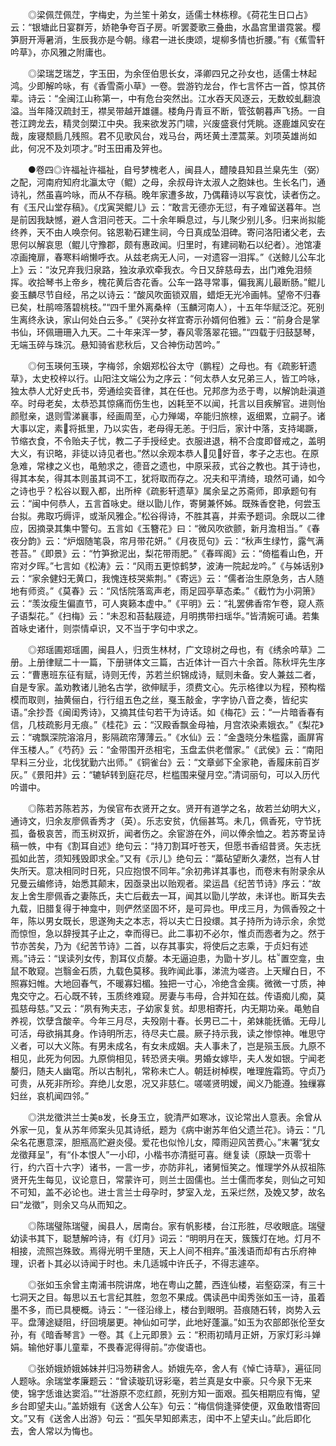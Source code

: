 <!-- { "loadSidebar": true } -->
　　◎梁佩茳佩茳，字梅史，为兰笙十弟女，适儒士林栋穆。《荷花生日口占》云：“银塘此日宴群芳，娇艳争夸百子房。听罢菱歌三叠曲，水晶宫里谱霓裳。樱笋厨开溽暑消，生辰我亦是今朝。缘君一进长庚颂，堤柳多情也折腰。”有《蕉雪轩吟草》，亦风雅之附庸也。

　　◎梁瑞芝瑞芝，字玉田，为余侄伯思长女，泽卿四兄之孙女也，适儒士林起鸿。少即解吟咏，有《香雪斋小草》一卷。尝游钓龙台，作七言怀古一首，惊其侪辈。诗云：“全闽江山称第一，中有危台突然出。江水吞天风逐云，无数蛟虬翻浪溢。当年降汉疏封王，襟吴带越开雄疆。楼角丹青亘不断，管弦朝暮声飞扬。一自苍江跨龙去，精灵剑槊江中央。我来欲发苏门啸，兴废盛衰付凭眺。逐鹿雄风安在哉，废寝颓扃几残照。君不见歌风台，戏马台，两坯黄土湮蒿莱。刘项英雄尚如此，何况不及刘项才。”时玉田甫及笄也。

　　●卷四◎许福祉许福祉，自号梦槐老人，闽县人，醴陵县知县兰臬先生（弼）之配，河南府知府北瀛太守（鲲）之母，余叔母许太淑人之胞妹也。生长名门，通诗礼，然虽喜吟咏，而从不存稿。晚年家遭多故，乃偶藉诗以写哀忱，读者伤之。有《玉尺山堂存稿》。《戊寅哭鲲儿》云：“敢言无德亦无愆，有子难留送暮年。岂是前因我缺憾，避人含泪问苍天。二十余年瞬息过，与儿聚少别儿多。归来尚拟能终养，天不由人唤奈何。铭恩勒石建生祠，今日真成坠泪碑。寄问洛阳诸父老，去思何以解哀思（鲲儿守豫郡，颇有惠政闻。归里时，有建祠勒石以纪者）。池馆凄凉画掩扉，春寒料峭懒呼衣。从兹老病无人问，一对遗容一泪挥。”《送鲸儿公车北上》云：“汝兄弃我归泉路，独汝承欢牵我衣。今日又辞慈母去，出门难免泪频挥。收拾琴书上帝乡，槐花黄后杏花香。公车一路寻常事，偏我离儿最断肠。”鲲儿妾玉麟尽节自经，吊之以诗云：“酸风吹面锁双眉，蜡炬无光冷画帏。望帝不归春已矣，杜鹃啼落碧桃枝。”“四千里外离桑梓（玉麟河南人），十五年华赋泛沱。死别生离终永诀，家山何处白云多。”《哭孙女祥宜寄示孙婿何伯雅》云：“前身合是掌书仙，环佩珊珊入九天。二十年来浑一梦，春风零落翠花钿。”“四载于归鼓瑟琴，无端玉碎与珠沉。悬知骑省悲秋后，又合神伤动苦吟。”

　　◎何玉瑛何玉瑛，字梅邻，余姻郑松谷太守（鹏程）之母也。有《疏影轩遗草》，太史校梓以行。山阳注文端公为之序云：“何太恭人女兄弟三人，皆工吟咏，独太恭人尤好史氏书，旁通绘奕音律，其在任也。兄邦彦为丞于粤，以解饷赴滇道卒。时母老矣，太恭恐其惊痛而伤生也，凶耗至不以闻，托言以目疾解官。进则怡颜慰亲，退则雪涕襄事，经画周至，心力殚竭，卒能归旅榇，返细累，立嗣子。诸大事以定，素将抵里，乃以实告，老母得无恙。于归后，家计中落，支持竭蹶，节缩衣食，不令贻夫子忧，教二子手授经史。衣服进退，稍不合度即督戒之，盖明大义，有识略，非徒以诗见者也。”然以余观本恭人见好音，孝子之志也。在原急难，常棣之义也，黾勉求之，德音之遗也，中原采菽，式谷之教也。其于诗也，得其本矣，得其本则虽其词不工，犹将取而存之。况夫和平清绮，琅然可诵，如今之诗也乎？松谷以觐入都，出所梓《疏影轩遗草》属余呈之苏斋师，即承题句有云：“闽中何恭人，五言首咏史。继以勖儿作，寄舅兼怀姊。既殊香奁艳，何尝玉台拟。弗取巧缛评，或渐风雅企。”松谷得诗，不胜其喜，并索予题词。余既以二律应，因摘录其集中警句。五言如《玉簪花》曰：“微风吹欲颤，新月澹相当。”《春夜分韵》云：“炉烟随笔袅，帘月带花妍。”《月夜觅句》云：“秋声生绿竹，露气满苍苔。”《即景》云：“竹笋掀泥出，梨花带雨肥。”《春晖阁》云：“倚槛看山色，开帘对夕晖。”七言如《松涛》云：“风雨五更惊鹤梦，波涛一院起龙吟。”《与姊话别》云：“家余健妇无黄口，我愧连枝哭紫荆。”《寄远》云：“儒者治生原急务，古人随地有师资。”《莫春》云：“风恬院落鸾声老，雨足园亭草态柔。”《截竹为小洞箫》云：“羡汝瘦生偏直节，可人爽籁本虚中。”《平明》云：“礼罢佛香帘乍卷，窥人燕子语梨花。”《扫梅》云：“未忍和苔黏屐迹，月明携带扫瑶华。”皆清婉可诵。若集首咏史诸什，则崇情卓识，又不当于字句中求之。

　　◎郑瑶圃郑瑶圃，闽县人，归贡生林材，广文琼树之母也，有《绣余吟草》二册。上册律赋二十一篇，下册骈体文三篇，古近体计一百六十余首。陈秋坪先生序云：“曹惠班东征有赋，诗则无传，苏若兰织锦成诗，赋则未备。安人兼兹二者，自是专家。盖劝教诸儿驰名古学，欲伸赋手，须费文心。先示格律以为程，预构楷模而取则，抽黄俪白，行行组五色之丝，戛玉敲金，字字协八音之奏，皆纪实语。”余抄吾《闽闺秀诗》，又摘其佳句若干为诗话。如《梅花》云：“一片暗香春有信，几枝疏影月无痕。”《桂花》云：“汉殿香飘金母袖，月宫浓染素娥衣。”《梨花》云：“魂飘深院溶溶月，影隔疏帘薄薄云。”《水仙》云：“金盏晓分朱槛露，画屏宵伴玉楼人。”《芍药》云：“金带围开丞相宅，玉盘盂供老僧家。”《武侯》云：“南阳早料三分业，北伐犹勤六出师。”《铜雀台》云：“文章邺下全家艳，香履床前百岁灰。”《景阳井》云：“辘轳转到庭花尽，栏槛围来璧月空。”清词丽句，可以入历代吟谱中。

　　◎陈若苏陈若苏，为侯官布衣贤开之女。贤开有道学之名，故若兰幼明大义，通诗文，归余友廖佩香秀才（英）。乐志安贫，伉俪甚笃。未几，佩香死，守节抚孤，备极哀苦，而玉树双折，闻者伤之。余宦游在外，间以俸余恤之。若苏寄呈诗稿一帙，中有《割耳自述》绝句云：“持刀割耳吁苍天，但愿书香绍昔贤。矢志抚孤如此苦，须知残毁即求全。”又有《示儿》绝句云：“藁砧望断久凄然，岂有人甘失所天。意决相同时日死，只应抱恨不同年。”余初弗详其事也，而卷末有附录余从兄曼云编修诗，始悉其颠末，因亟录出以贻观者。梁运昌《纪苦节诗》序云：“故友上舍生廖佩香之妻陈氏，夫亡后截去一耳，闻其以勖儿学故，未详也。断耳失去九载，旧腊复得于神龛中，则俨然坚固不坏，是可异也。甲戌三月，为佩香殁之十年，陈以男女既长，思遂殉夫之本志，将以夫亡日投缳。其子持所为诗示余，余觉而惊怛，急以辞授其子止之，幸而得已。此二事初不必尔，惟贞而悫者为之。然于节亦苦矣，乃为《纪苦节诗》二首，以存其事实，将使后之志乘，于贞妇有述焉。”诗云：“误读列女传，割耳仪贞嫠。本无逼迫患，为勖十岁儿。枯置空龛，虫鼠不敢窥。岂翳金石质，九载色莫移。我昨闻此事，涕流为嗟咨。上天耀白日，不照寡妇帷。大地回春气，不暖寡妇楣。独把一寸心，冷绝含金痍。微微一寸质，神鬼交守之。石心既不转，玉质终难窥。房妻与韦母，合并知在兹。传语痴儿痴，莫孤慈母慈。”又云：“夙有殉夫志，子幼家复贫。却思相寄托，内无期功亲。黾勉自养视，饮孽含酸辛。今年三月尽，夫殁刚十春。长男已二十，弟妹能抚循。无母儿可活，母欲捐其身。作诗明所志，待尽夫亡晨。厥子持示我，读之惨惊神。唯思守义者，可以大义陈。有男未成名，有女未成姻。夫人事未了，岂是殒玉辰。九原不相见，此死为何因。九原倘相见，转恐贤夫嗔。男婚女嫁毕，夫人发如银。宁闻老嫠归，随夫人幽窀。所以古制礼，常称未亡人。朝廷树棹楔，唯理旌霜筠。守贞乃可贵，从死非所珍。弃绝儿女恩，况又非慈仁。嗟嗟贤明嫒，闻义乃能遵。独缫寡妇丝，哀机闻四邻。”

　　◎洪龙徵洪兰士美в发，长身玉立，貌清严如寒冰，议论常出人意表。余曾从外家一见，复从苏年师案头见其诗纸，题为《病中谢苏年伯父遗兰花》。诗云：“几朵名花惠意深，胆瓶高贮避炎侵。爱花也似怜儿女，障雨迎风苦费心。”末署“犹女龙徵拜呈”，有“仆本恨人”一小印，小楷书亦清挺可喜。继复读（原缺一页零十行，约六百十六字）诸书，一言一步，亦防非礼，诸舅恒笑之。惟理学外从叔祖陈贤开先生每见，议论意日，常蒙许可，则兰士固儒也。兰士儒而孝矣，则仙之可知不可知，盖不必论也。进士言兰士母孕时，梦室入龙，五采烂然，及娩又梦，故名曰“龙徵”，则余又乌从而知之。

　　◎陈瑞璧陈瑞璧，闽县人，居南台。家有帆影楼，台江形胜，尽收眼底。瑞璧幼读书其下，聪慧解吟诗，有《灯月》词云：“明明月在天，簇簇灯在地。灯月不相接，流照岂殊致。焉得光明千里随，天上人间不相弃。”虽浅语而却有古乐府神理，识者卜其必以诗闻于时也。未几适城中许氏子，不得志遽卒。

　　◎张如玉余曾主南浦书院讲席，地在粤山之麓，西连仙楼，岩壑窈深，有三十七洞天之目。每思以五七言纪其胜，忽忽不果成。偶读邑中闺秀张如玉一诗，虽着墨不多，而已具梗概。诗云：“一径沿缘上，楼台到眼明。苔痕随石转，岗势入云平。盘薄途疑阻，纡回境屡更。神仙如可学，此地好蓬瀛。”如玉为农部郎张伦至女孙，有《暗香琴言》一卷。其《上元即景》云：“积雨初晴月正妍，万家灯彩斗婵娟。输他好事儿童辈，不畏春泥得得前。”亦俊语也。

　　◎张娇娥娇娥姊妹并归冯笏耕舍人。娇娥先卒，舍人有《悼亡诗草》，遍征同人题咏。余瑞堂孝廉题云：“曾读璇玑讶彩毫，若兰真是女中豪。只今泉下无来使，锦字恁谁达窦滔。”“壮游原不恋红颜，死别方知一面艰。孤矢相期应有悔，望乡台即望夫山。”盖娇娥有《送舍人公车》句云：“梅信倘逢驿使便，双鱼敢惜寄回文。”又有《送舍人出游》句云：“孤矢早知郎素志，闺中不上望夫山。”此后即化去，舍人常以为悔也。

